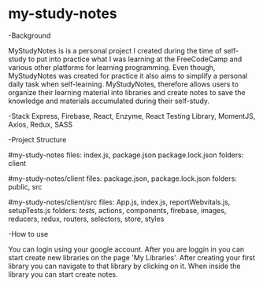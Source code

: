 # my-study-notes

-Background

MyStudyNotes is  is a personal project I created during the time of self-study to put into practice what I was learning at the FreeCodeCamp and 
various other platforms for learning programming.
Even though, MyStudyNotes was created for practice it also aims to simplify a personal daily task when self-learning.
MyStudyNotes, therefore allows users to organize their learning material into libraries
and create notes to save the knowledge and materials accumulated during their self-study.

-Stack
Express, Firebase, React, Enzyme, React Testing Library, MomentJS, Axios, Redux, SASS

-Project Structure

#my-study-notes
files: index.js, package.json package.lock.json
folders: client

#my-study-notes/client
files: package.json, package.lock.json
folders: public, src

#my-study-notes/client/src
files: App.js, index.js, reportWebvitals.js, setupTests.js
folders: _tests_, actions, components, firebase, images, reducers, redux, routers, selectors, store, styles





-How to use

You can login using your google account. After you are loggin in you can start create new libraries on the page 'My Libraries'. After creating your first library you can navigate 
to that library by clicking on it. When inside the library you can start create notes.

